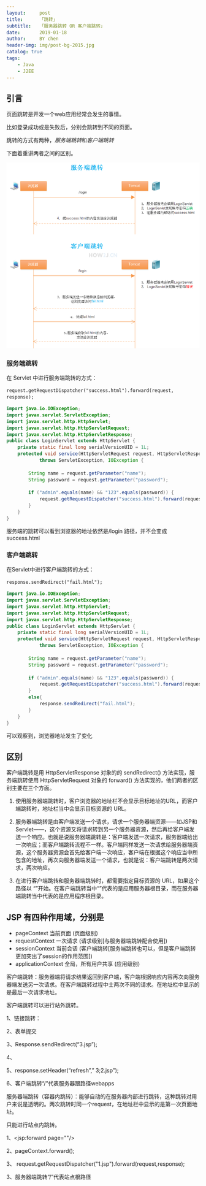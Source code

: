 ```yaml
---
layout:     post
title:      「跳转」
subtitle:   「服务器跳转 OR 客户端跳转」
date:       2019-01-18
author:     BY chen
header-img: img/post-bg-2015.jpg
catalog: true
tags:
    - Java
    - J2EE
---
```



## 引言
页面跳转是开发一个web应用经常会发生的事情。 

比如登录成功或是失败后，分别会跳转到不同的页面。 

跳转的方式有两种，*服务端跳转*和*客户端跳转*

下面着重讲两者之间的区别。

![image](https://github.com/331862806/331862806.github.io/raw/master/bg_img/1.png)

### 服务端跳转
在 Servlet 中进行服务端跳转的方式：

`request.getRequestDispatcher("success.html").forward(request, response);`

```java
import java.io.IOException;
import javax.servlet.ServletException;
import javax.servlet.http.HttpServlet;
import javax.servlet.http.HttpServletRequest;
import javax.servlet.http.HttpServletResponse;
public class LoginServlet extends HttpServlet {
    private static final long serialVersionUID = 1L;
    protected void service(HttpServletRequest request, HttpServletResponse response)
            throws ServletException, IOException {
 
        String name = request.getParameter("name");
        String password = request.getParameter("password");
 
        if ("admin".equals(name) && "123".equals(password)) {
            request.getRequestDispatcher("success.html").forward(request, response);
        }
    }
}
```

服务端的跳转可以看到浏览器的地址依然是/login 路径，并不会变成success.html


### 客户端跳转
在Servlet中进行客户端跳转的方式：

`response.sendRedirect("fail.html");`

```java
import java.io.IOException;
import javax.servlet.ServletException;
import javax.servlet.http.HttpServlet;
import javax.servlet.http.HttpServletRequest;
import javax.servlet.http.HttpServletResponse;
public class LoginServlet extends HttpServlet {
    private static final long serialVersionUID = 1L;
    protected void service(HttpServletRequest request, HttpServletResponse response)
            throws ServletException, IOException {
 
        String name = request.getParameter("name");
        String password = request.getParameter("password");
 
        if ("admin".equals(name) && "123".equals(password)) {
            request.getRequestDispatcher("success.html").forward(request, response);
        }
        else{
            response.sendRedirect("fail.html");
        }
    }
}
```

可以观察到，浏览器地址发生了变化

## 区别
客户端跳转是用 HttpServletResponse 对象的的 sendRedirect() 方法实现，服务端跳转使用 HttpServletRequest 对象的 forward() 方法实现的，他们两者的区别主要在三个方面。

1. 使用服务器端跳转时，客户浏览器的地址栏不会显示目标地址的URL，而客户端跳转时，地址栏当中会显示目标资源的 URL。

2. 服务器端跳转是由客户端发送一个请求，请求一个服务器端资源——如JSP和Servlet——，这个资源又将请求转到另一个服务器资源，然后再给客户端发送一个响应。也就是说服务器端跳转是：客户端发送一次请求，服务器端给出一次响应；而客户端跳转流程不一样。客户端同样发送一次请求给服务器端资源，这个服务器资源会首先给客户端一次响应，客户端在根据这个响应当中所包含的地址，再次向服务器端发送一个请求，也就是说：客户端跳转是两次请求，两次响应。

3. 在进行客户端跳转和服务器端跳转时，都需要指定目标资源的 URL，如果这个路径以 “”开始。在客户端跳转当中“”代表的是应用服务器根目录，而在服务器端跳转当中代表的是应用程序根目录。

## JSP 有四种作用域，分别是
- pageContext 当前页面 (页面级别)
- requestContext 一次请求 (请求级别[与服务器端跳转配合使用]) 
- sessionContext 当前会话 (客户端跳转[服务端跳转也可以，但是客户端跳转更加突出了session的作用范围])
- applicationContext 全局，所有用户共享 (应用级别)

客户端跳转：服务器端将请求结果返回到客户端，客户端根据响应内容再次向服务器端发送另一次请求。在客户端跳转过程中士两次不同的请求。在地址栏中显示的是最后一次请求地址。

客户端跳转可以进行站外跳转。

1、链接跳转：<a href=""></a>

2、表单提交

3、Response.sendRedirect(“3.jsp”);

4、<mata http-equiv=”refresh”, content=”3;2.jsp”/>

5、response.setHeader(“refresh”,” 3;2.jsp”);

6、客户端跳转“/”代表服务器跟路径webapps

服务器端跳转（容器内跳转）：能够自动的在服务器内部进行跳转，这种跳转对用户来说是透明的。两次跳转时同一个request，在地址栏中显示的是第一次页面地址。

只能进行站点内跳转。

1、<jsp:forward page=""/>

2、pageContext.forward();

3、 request.getRequestDispatcher("1.jsp").forward(request,response);

3、服务器端跳转“/”代表站点根路径










